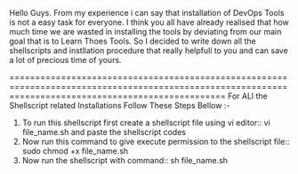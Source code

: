 Hello Guys.
From my experience i can say that installation of DevOps Tools is not a easy task for everyone. I think you all have already realised that how much time we are wasted in installing the tools by deviating from our main goal that is to Learn Thoes Tools. So I decided to write down all the shellscripts and instllation procedure that really helpfull to you and can save a lot of precious time of yours.

======================================================================================================================================================
For ALl the Shellscript related Installations Follow These Steps Bellow :-
1. To run this shellscript first create a shellscript file using vi editor:: vi file_name.sh  and paste the shellscript codes
2. Now run this command to give execute permission to the shellscript file::  sudo chmod +x file_name.sh
3. Now run the shellscript with command::    sh file_name.sh
